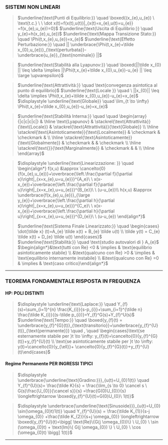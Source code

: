 ### SISTEMI NON LINEARI

>$\underline{\text{Punti di Equilibrio:}} \quad \boxed{(x_{e},u_{e}) \ \text{t.c.} \ \ \dot x(t)=f(x(t),u(t))|_{x(t)=x_{e},u(t)=u_{e}} =f(x_{e},u_{e})=0}$
>	$\underline{\text{Uscita di Equilibrio:}} \quad y_{e}=h(x_{e},u_{e})$
>	$\underline{\text{Mappa Transizione Stato:}} \quad \Phi(t,x_{e},u_{e})=x_{e}$
>	$\underline{\text{Effetto Perturbazione:}} \quad || \underbrace{\Phi(t,x_{e}+\tilde x_{0},u_{e})}_{\text{perturbata}}-\underbrace{u_{e}}_{\text{nominale}} ||$

>$\underline{\text{Stabilità alla Lyapunov:}} \quad \boxed{||\tilde x_{0} || \leq \delta \implies ||\Phi(t,x_{e}+\tilde x_{0},u_{e})-u_{e} || \leq \large \upvarepsilon}$

> $\underline{\text{Attrattività:}} \quad \text{convegenza asintotica al punto di equilibrio}$
> 	$\underline{\text{Locale }} \quad \ ||x_{0}|| \leq \delta \implies \Phi(t,x_{e}+\tilde x_{0},u_{e})-u_{e}=x_{e}$ 
> 	$\displaystyle \underline{\text{Globale}} \quad \lim_{t \to \infty} \Phi(t,x_{e}+\tilde x_{0},u_{e})-u_{e}=x_{e}$ 

> $\underline{\text{Stabilità Interna:}} \quad \quad \begin{array} {|c|c|c|c|} & \hline \text{Lyapunov}  & \stackrel{\text{Attrattività}}{\text{Locale}} & \stackrel{\text{Attrattività}}{\text{Globale}}  \\ \hline \stackrel{\text{Asintoticamente}}{\text{Localmente}} & \checkmark & \checkmark & \\ \hline  \stackrel{\text{Asintoticamente}}{\text{Globalmente}} & \checkmark &  & \checkmark \\ \hline  \stackrel{\text{}}{\text{Marginalmente}} & \checkmark &  &  \\ \hline \end{array}$

> $\displaystyle \underline{\text{Linearizzazione: }} \quad \begin{align*} f(x,u) &\approx \cancelto{0}{f(x_{e},u_{e})}+\overbrace{\left.\frac{\partial f}{\partial x}\right|_{x=x_{e},u=u_{e}}}^{A_e}\ \ x(x-x_{e})+\overbrace{\left.\frac{\partial f}{\partial u}\right|_{x=x_{e},u=u_{e}}}^{B_{e}}\ \ (u-u_{e})\\ h(x,u) &\approx \underbrace{f(x_{e},u_{e})}_{\large y_{e}}+\overbrace{\left.\frac{\partial h}{\partial x}\right|_{x=x_{e},u=u_{e}}}^{C_e}\ \ x(x-x_{e})+\overbrace{\left.\frac{\partial h}{\partial u}\right|_{x=x_{e},u=u_{e}}}^{D_{e}}\ \ (u-u_{e}) \end{align*}$
> 
> $\underline{\text{Sistema Finale Linearizzato:}} \quad \begin{cases} \dot{\tilde x} (t)=A_{e} \tilde x(t) + B_{e} \tilde u(t) \\ \tilde y(t) = C_{e} \tilde x(t) + D_{e} \tilde u(t) \end{cases}$ 	
> 	$\underline{\text{Stabilità:}} \quad \text{studio autovalori di } A_{e}$
> 		$\begin{align*}&\text{tutti con Re} <0 & \implies & \text{equilibrio asintoticamente stabile} \\ &\text{qualcuno con Re} >0 & \implies & \text{equilibrio internamente instabile} \\ &\text{qualcuno con Re} =0 & \implies & \text{caso critico}\end{align*}$

---
### TEOREMA FONDAMENTALE RISPOSTA IN FREQUENZA
#### HP: POLI DISTINTI
> $\displaystyle \underline{\text{Laplace:}} \quad Y_{f}(s)=\sum_{i=1}^{n} \frac{K_{i}}{s-p_{i}}+\sum_{i=1}^{\tilde n} \frac{\tilde K_{i}}{(s-\tilde p_{i})}=Y_{f}^G(s)+Y_{f}^U(s)$
> $\underline{\text{Tempo:}} \quad \boxed{y_{f}(t) = \underbrace{y_{f}^{G}(t)}_{\text{transitorio}}+\underbrace{y_{f}^{U}(t)}_{\text{permanente}}} \quad , \quad \begin{cases}\text{se esternamente stabile per }t \to \infty: y_{f}(t)=\cancelto{0}{y_{f}^{G}(t)}+y_{f}^{U}(t) \\ \text{se asintoticamente stabile per }t \to \infty: y(t)=\cancelto{0}{y_{\ell}}+ \cancelto{0}{y_{f}^{G}(t)}+y_{f}^{U}(t)\end{cases}$

#### Regime Permanente PER INGRESSI TIPICI
> $\displaystyle \underbrace{\underline{\text{Gradino:}}}_{u(t)=U_{0}1(t)} \quad Y_{f}^{U}(s)= \frac{\tilde  K}{s} = \frac{\lim_{s \to 0} \cancel s \ G(s)\frac{U_{0}}{\cancel s}}{s} =\frac{G(0)U_{0}}{s} \longleftrightarrow \boxed{y_{f}^{U}(t)=G(0)U_{0}\ 1(t)}$

> $\displaystyle \underbrace{\underline{\text{Sinusoide}}}_{u(t)=U_{0} \sin(\omega_{0}t)1(t)} \quad Y_{f}^{U}(s) = \frac{\tilde K_{1}}{s-j \omega_{0}} +\frac{\tilde K_{2}}{s+j \omega_{0}} \longleftrightarrow \boxed{y_{f}^{U}(t)=\bigg[ \text{Re}\{G(j \omega_{0})\} \ U_{0} \ \sin (\omega_{0}t) + \text{Im}\{ G(j \omega_{0}) \} \ U_{0} \ \cos (\omega_{0}t) \bigg] 1(t)}$

---
